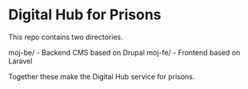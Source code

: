 Digital Hub for Prisons
=======================

This repo contains two directories.

moj-be/ - Backend CMS based on Drupal
moj-fe/ - Frontend based on Laravel

Together these make the Digital Hub service for prisons.
